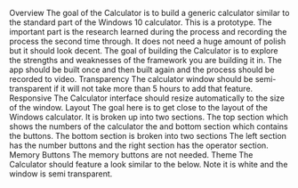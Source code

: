 Overview
The goal of the Calculator is to build a generic calculator similar to the standard part of the Windows 10 calculator. This is a prototype. The important part is the research learned during the process and recording the process the second time through. It does not need a huge amount of polish but it should look decent.
The goal of building the Calculator is to explore the strengths and weaknesses of the framework you are building it in. The app should be built once and then built again and the process should be recorded to video.
Transparency
The calculator window should be semi-transparent if it will not take more than 5 hours to add that feature.
Responsive
The Calculator interface should resize automatically to the size of the window.
Layout
The goal here is to get close to the layout of the Windows calculator. It is broken up into two sections. The top section which shows the numbers of the calculator the and bottom section which contains the buttons. The bottom section is broken into two sections The left section has the number buttons and the right section has the operator section.
Memory Buttons
The memory buttons are not needed.
Theme
The Calculator should feature a look similar to the below. Note it is white and the window is semi transparent.
